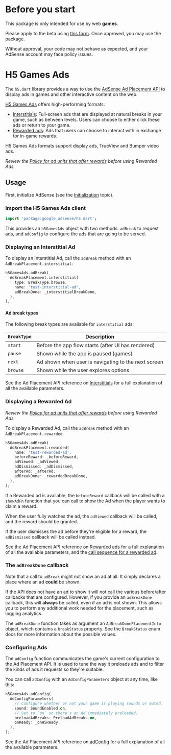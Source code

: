 # Before you start

This package is only intended for use by web **games**.

Please apply to the beta using
[this form](https://adsense.google.com/start/h5-beta/?src=flutter).
Once approved, you may use the package.

Without approval, your code may not behave as expected, and your AdSense account
may face policy issues. 

# H5 Games Ads

The `h5.dart` library provides a way to use the
[AdSense Ad Placement API](https://developers.google.com/ad-placement)
to display ads in games and other interactive content on the web.

[H5 Games Ads](https://adsense.google.com/start/h5-games-ads/)
offers high-performing formats:

* [Interstitials](https://developers.google.com/ad-placement/apis#interstitials):
  Full-screen ads that are displayed at natural breaks in your game,
  such as between levels. Users can choose to either click these ads or return
  to your game.
* [Rewarded ads](https://developers.google.com/ad-placement/apis#rewarded_ads):
  Ads that users can choose to interact with in exchange for in-game rewards.

H5 Games Ads formats support display ads, TrueView and Bumper video ads.

_Review the
[Policy for ad units that offer rewards](https://support.google.com/adsense/answer/9121589)
before using Rewarded Ads._

## Usage

First, initialize AdSense (see the
[Initialization](https://pub.dev/documentation/google_adsense/latest/topics/Initialization-topic.html)
topic).

### Import the H5 Games Ads client

<?code-excerpt "../example/lib/h5.dart (import-h5)"?>
```dart
import 'package:google_adsense/h5.dart';
```

This provides an `h5GamesAds` object with two methods: `adBreak` to request ads,
and `adConfig` to configure the ads that are going to be served.

### Displaying an Interstitial Ad

To display an Interstitial Ad, call the `adBreak` method with an
`AdBreakPlacement.interstitial`:

<?code-excerpt "../example/lib/h5.dart (interstitial)"?>
```dart
h5GamesAds.adBreak(
  AdBreakPlacement.interstitial(
    type: BreakType.browse,
    name: 'test-interstitial-ad',
    adBreakDone: _interstitialBreakDone,
  ),
);
```

#### **Ad break types**

The following break types are available for `interstitial` ads:


| `BreakType` | Description |
|-------------|-------------|
| `start`     | Before the app flow starts (after UI has rendered) |
| `pause`     | Shown while the app is paused (games) |
| `next`      | Ad shown when user is navigating to the next screen |
| `browse`    | Shown while the user explores options |

See the Ad Placement API reference on
[Interstitials](https://developers.google.com/ad-placement/apis#interstitials)
for a full explanation of all the available parameters.

### Displaying a Rewarded Ad

_Review the
[Policy for ad units that offer rewards](https://support.google.com/adsense/answer/9121589)
before using Rewarded Ads._

To display a Rewarded Ad, call the `adBreak` method with an
`AdBreakPlacement.rewarded`:

<?code-excerpt "../example/lib/h5.dart (rewarded)"?>
```dart
h5GamesAds.adBreak(
  AdBreakPlacement.rewarded(
    name: 'test-rewarded-ad',
    beforeReward: _beforeReward,
    adViewed: _adViewed,
    adDismissed: _adDismissed,
    afterAd: _afterAd,
    adBreakDone: _rewardedBreakDone,
  ),
);
```

If a Rewarded ad is available, the `beforeReward` callback will be called with a
`showAdFn` function that you can call to show the Ad when the player wants to
claim a reward.

When the user fully watches the ad, the `adViewed` callback will be called, and
the reward should be granted.

If the user dismisses the ad before they're eligible for a reward, the
`adDismissed` callback will be called instead.

See the Ad Placement API reference on
[Rewarded ads](https://developers.google.com/ad-placement/apis#rewarded_ads)
for a full explanation of all the available parameters, and the
[call sequence for a rewarded ad](https://developers.google.com/ad-placement/apis#call_sequence_for_a_rewarded_ad).

### The `adBreakDone` callback

Note that a call to `adBreak` might not show an ad at all. It simply declares a
place where an ad **could** be shown.

If the API does not have an ad to show it will not call the various before/after
callbacks that are configured. However, if you provide an `adBreakDone` callback,
this will **always** be called, even if an ad is not shown. This allows you to
perform any additional work needed for the placement, such as logging analytics.

The `adBreakDone` function takes as argument an `AdBreakDonePlacementInfo` object,
which contains a `breakStatus` property. See the `BreakStatus` enum docs for
more information about the possible values.

### Configuring Ads

The `adConfig` function communicates the game's current configuration to the Ad
Placement API. It is used to tune the way it preloads ads and to filter the kinds
of ads it requests so they're suitable.

You can call `adConfig` with an `AdConfigParameters` object at any time, like
this:

<?code-excerpt "../example/lib/h5.dart (adConfig)"?>
```dart
h5GamesAds.adConfig(
  AdConfigParameters(
    // Configure whether or not your game is playing sounds or muted.
    sound: SoundEnabled.on,
    // Set to `on` so there's an Ad immediately preloaded.
    preloadAdBreaks: PreloadAdBreaks.on,
    onReady: _onH5Ready,
  ),
);
```

See the Ad Placement API reference on
[adConfig](https://developers.google.com/ad-placement/apis/adconfig)
for a full explanation of all the available parameters.
